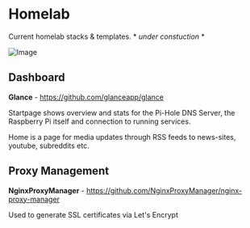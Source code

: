 # Homelab
Current homelab stacks &amp; templates. * *under constuction* *

![Image](https://github.com/user-attachments/assets/32d704ba-f158-4a54-8492-ed81fa38df36)


## Dashboard
**Glance** - https://github.com/glanceapp/glance

Startpage shows overview and stats for the Pi-Hole DNS Server, the Raspberry Pi itself and connection to running services.

Home is a page for media updates through RSS feeds to news-sites, youtube, subreddits etc.


## Proxy Management

**NginxProxyManager** - https://github.com/NginxProxyManager/nginx-proxy-manager

Used to generate SSL certificates via Let's Encrypt 

